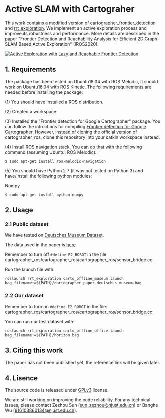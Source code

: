 # Active SLAM with Cartograher

This work contains a modified version of [cartographer_frontier_detection](https://github.com/larics/cartographer_frontier_detection) and [rrt_exploration](https://github.com/hasauino/rrt_exploration). We implement an active exploration process and improve its robustness and performance. More details are described in the paper "Frontier Detection and Reachability Analysis for Efficient 2D Graph-SLAM Based Active Exploration" (IROS2020).

[![Active Exploration with Lazy and Reachable Frontier Detection](https://res.cloudinary.com/marcomontalbano/image/upload/v1595410567/video_to_markdown/images/youtube--o2mwIeMHkOo-c05b58ac6eb4c4700831b2b3070cd403.jpg)](https://www.youtube.com/watch?v=o2mwIeMHkOo&t=49s "Active Exploration with Lazy and Reachable Frontier Detection")

## 1. Requirements

The package has been tested on Ubuntu18.04 with ROS Melodic, it should work on Ubuntu16.04 with ROS Kinetic. The following requirements are needed before installing the package:

(1) You should have installed a ROS distribution.

(2) Created a workspace.

(3) Installed the "Frontier detection for Google Cartographer" package. You can follow the intructions for compiling [Frontier detection for Google Cartographer](https://github.com/larics/cartographer_frontier_detection). However, instead of cloning the official version of cartographer_ros, clone this repository into your catkin workspace instead.

(4) Install ROS navigation stack. You can do that with the following command (assuming Ubuntu, ROS Melodic):

`$ sudo apt-get install ros-melodic-navigation`

(5) You should have Python 2.7 (it was not tested on Python 3) and have/install the following python modules:

Numpy

`$ sudo apt-get install python-numpy`

## 2. Usage

### 2.1 Public dataset

We have tested on [Deutsches Museum Dataset](https://google-cartographer-ros.readthedocs.io/en/latest/data.html). 

The data used in the paper is [here](https://storage.googleapis.com/cartographer-public-data/bags/backpack_2d/cartographer_paper_deutsches_museum.bag).

Remember to turn off `#define E2_ROBOT` in the file: cartographer_ros/cartographer_ros/cartographer_ros/sensor_bridge.cc

Run the launch file with:

`roslaunch rrt_exploration carto_offline_museum.launch bag_filename:=${PATH}/cartographer_paper_deutsches_museum.bag`

### 2.2 Our dataset

Remember to turn on `#define E2_ROBOT` in the file: cartographer_ros/cartographer_ros/cartographer_ros/sensor_bridge.cc

You can run our test dataset with:

`roslaunch rrt_exploration carto_offline_office.launch bag_filename:=${PATH}/horizon.bag`

## 3. Citing this work

The paper has not been published yet, the reference link will be given later.

## 4. Lisence

The source code is released under [GPLv3](http://www.gnu.org/licenses/) license.

We are still working on improving the code reliability. For any technical issues, please contact Zezhou Sun (sun_zezhou@njust.edu.cn) or Banghe Wu (916103860134@njust.edu.cn).
